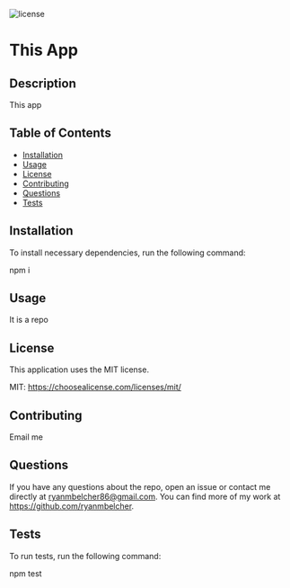 

  ![license](https://img.shields.io/badge/License-MIT-brightgreen)

  # This App
 

  ## Description
  This app

  ## Table of Contents

  - [Installation](#installation)
  - [Usage](#usage)
  - [License](#license)
  - [Contributing](#contributing)
  - [Questions](#questions)
  - [Tests](#tests)

  ## Installation 
  To install necessary dependencies, run the following command:
  
npm i

  ## Usage
  It is a repo

  ## License
  This application uses the MIT license.
  
MIT: https://choosealicense.com/licenses/mit/

  ## Contributing
  Email me 

  ## Questions
  If you have any questions about the repo, open an issue or 
  contact me directly at ryanmbelcher86@gmail.com. You can find more of my work at 
  https://github.com/ryanmbelcher.

  ## Tests
  To run tests, run the following command:
  
npm test
